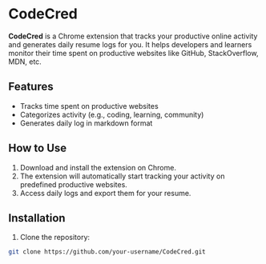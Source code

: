 # CodeCred

**CodeCred** is a Chrome extension that tracks your productive online activity and generates daily resume logs for you. It helps developers and learners monitor their time spent on productive websites like GitHub, StackOverflow, MDN, etc.

## Features
- Tracks time spent on productive websites
- Categorizes activity (e.g., coding, learning, community)
- Generates daily log in markdown format

## How to Use
1. Download and install the extension on Chrome.
2. The extension will automatically start tracking your activity on predefined productive websites.
3. Access daily logs and export them for your resume.

## Installation
1. Clone the repository:
```bash
git clone https://github.com/your-username/CodeCred.git
